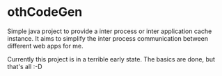 # othCodeGen
Simple java project to provide a inter process or inter application cache instance. It aims to simplify the inter process communication between different web apps for me.

Currently this project is in a terrible early state. The basics are done, but that's all :-D 
